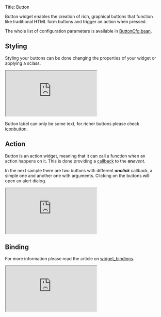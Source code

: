 Title: Button


Button widget enables the creation of rich, graphical buttons that function like traditional HTML form buttons and trigger an action when pressed.

<script src='http://snippets.ariatemplates.com/snippets/github.com/ariatemplates/documentation-code/%VERSION%/snippets/widgets/button/Snippet.tpl?tag=wgtButtonAction&lang=at&outdent=true'></script>

The whole list of configuration parameters is available in [ButtonCfg bean](http://ariatemplates.com/api/#aria.widgets.CfgBeans:ButtonCfg).

## Styling

Styling your buttons can be done changing the properties of your widget or applying a sclass.

<iframe class='samples' src='http://snippets.ariatemplates.com/samples/github.com/ariatemplates/documentation-code/%VERSION%/samples/widgets/button/style/?skip=1' ></iframe>

Button label can only be some text, for richer buttons please check [iconbutton](iconbutton).

## Action

Button is an action widget, meaning that it can call a function when an action happens on it. This is done providing a [callback](working_in_an_asynchronous_world#aria-templates-callback-object) to the **on**_event_.

In the next sample there are two buttons with different _**onclick**_ callback, a simple one and another one with arguments. Clicking on the buttons will open an alert dialog.

<iframe class='samples' src='http://snippets.ariatemplates.com/samples/github.com/ariatemplates/documentation-code/%VERSION%/samples/widgets/button/action/?skip=1' ></iframe>

## Binding

For more information please read the article on [widget_bindings](widget_bindings).

<iframe class='samples' src='http://snippets.ariatemplates.com/samples/github.com/ariatemplates/documentation-code/%VERSION%/samples/widgets/button/binding/?skip=1' ></iframe>